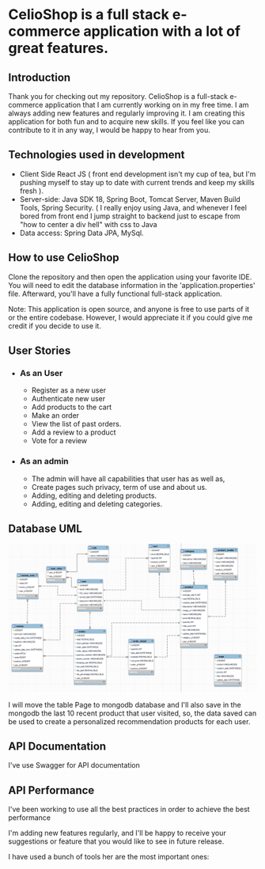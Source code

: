 <h1>CelioShop is a full stack e-commerce application with a lot of great features. </h1>

<h2>Introduction </h2>

Thank you for checking out my repository. CelioShop is a full-stack e-commerce application that I am currently working on in my free time. I am always adding new features and regularly improving it. I am creating this application for both fun and to acquire new skills. If you feel like you can contribute to it in any way, I would be happy to hear from you.

<h2> Technologies used in development </h2>

<ul>
<li> Client Side React JS ( front end development isn't my cup of tea, but I'm pushing myself to stay up to date with current trends and keep my skills fresh ).</li>
<li> Server-side: Java SDK 18, Spring Boot, Tomcat Server, Maven Build Tools, Spring Security. ( I really enjoy using Java, and whenever I feel bored from front end I jump straight to backend just to escape from "how to center a div hell" with css to Java</li>
<li> Data access: Spring Data JPA, MySql. </li>

</ul>

<h2> How to use CelioShop</h2>

Clone the repository and then open the application using your favorite IDE. You will need to edit the database information in the 'application.properties' file. Afterward, you'll have a fully functional full-stack application.

Note: This application is open source, and anyone is free to use parts of it or the entire codebase. However, I would appreciate it if you could give me credit if you decide to use it.

<h2> User Stories </h2>
<ul>
<li><h3>As an User</h3></li>
<ul>
<li> Register as a new user </li>
<li> Authenticate new user </li>
<li> Add products to the cart</li>
<li> Make an order</li>
<li> View the list of past orders.</li>
<li> Add a review to a product</li>
<li> Vote for a review</li>
</ul>


<li> <h3>As an admin</h3></li>
<ul>
<li>The admin will have all capabilities that user has as well as,</li>
<li>Create pages such privacy, term of use and about us.</li>
<li>Adding, editing and deleting products.</li>
<li>Adding, editing and deleting categories.</li>

</ul>
</ul>


<h2> Database UML </h2>

<img src="./documentation_media/Screenshot uml-diagram.png">

I will move the table Page to mongodb database and I'll also save in the mongodb the last 10 recent product that user visited, so, the data saved can be used to create a personalized recommendation products for each user.

<h2>API Documentation</h2>

I've use Swagger for API documentation

<h2>API Performance </h2>
I've been working to use all the best practices in order to achieve the best performance

I'm adding new features regularly, and I'll be happy to receive your suggestions or feature that you would like to see in future release.

I have used a bunch of tools her are the most important ones:


